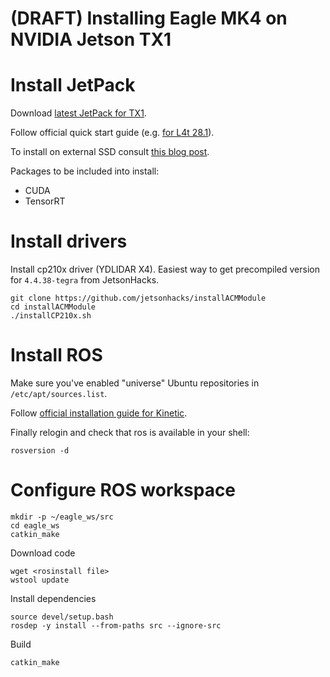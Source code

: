 # (DRAFT) Installing Eagle MK4 on NVIDIA Jetson TX1

# Install JetPack

Download [latest JetPack for TX1](https://developer.nvidia.com/embedded/jetpack).

Follow official quick start guide (e.g. [for L4t 28.1](http://developer2.download.nvidia.com/embedded/L4T/r28_Release_v2.0/BSP/l4t_quick_start_guide.txt)).

To install on external SSD consult [this blog post](http://polarnick.com/blogs/other/gpu/embedded/nvidia/cuda/2017/05/24/Jetson-tx2-OS-on-ssd.html).

Packages to be included into install:
- CUDA
- TensorRT

# Install drivers

Install cp210x driver (YDLIDAR X4). Easiest way to get precompiled version for `4.4.38-tegra` from JetsonHacks.
```
git clone https://github.com/jetsonhacks/installACMModule
cd installACMModule
./installCP210x.sh
```

# Install ROS

Make sure you've enabled "universe" Ubuntu repositories in `/etc/apt/sources.list`.

Follow [official installation guide for Kinetic](http://wiki.ros.org/kinetic/Installation/Ubuntu).

Finally relogin and check that ros is available in your shell:
```
rosversion -d
```

# Configure ROS workspace

```
mkdir -p ~/eagle_ws/src
cd eagle_ws
catkin_make
```

Download code
```
wget <rosinstall file>
wstool update
```

Install dependencies
```
source devel/setup.bash
rosdep -y install --from-paths src --ignore-src
```

Build
```
catkin_make
```
